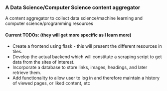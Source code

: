 ### A Data Science/Computer Science content aggregator
A content aggregator to collect data science/machine
learning and computer science/programming resources

#### Current TODOs: (they will get more specific as I learn more)
* Create a frontend using flask - this will present
the different resources in tiles.
* Develop the actual backend which will constitute 
a scraping script to get data from the sites of 
interest.
* Incorporate a database to store links, images, headings, 
and later retrieve them.
* Add functionality to allow user to log in and 
therefore maintain a history of viewed pages, or
liked content, etc
